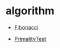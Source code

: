 # algorithm

* [Fibonacci](https://github.com/holmofy/algorithm/tree/master/Fibonacci)

* [PrimalityTest](https://github.com/holmofy/algorithm/tree/master/PrimalityTest)
